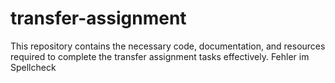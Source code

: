 # transfer-assignment
This repository contains the necessary code, documentation, and resources required to complete the transfer assignment tasks effectively.
Fehler im Spellcheck